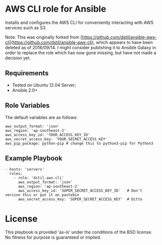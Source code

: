 # AWS CLI role for Ansible

Installs and configures the AWS CLI for conveniently interacting with AWS services such as S3.

Note: This was originally forked from [https://github.com/dstil/ansible-aws-cli](https://github.com/dstil/ansible-aws-cli), which appears to have been deleted as of 2018/09/14. I might consider publishing it to Ansible Galaxy in order to replace the role which has now gone missing, but have not made a decision yet.

## Requirements

- Tested on Ubuntu 12.04 Server;
- Ansible 2.0+

## Role Variables

The default variables are as follows:

    aws_output_format: 'json'
    aws_region: 'ap-southeast-2'
    aws_access_key_id: 'YOUR_ACCESS_KEY_ID'
    aws_secret_access_key: 'YOUR_SECRET_ACCESS_KEY'
    aws_pip_package: python-pip # change this to python3-pip for Python3

## Example Playbook

    - hosts: 'servers'
      roles:
        - role: 'dstil.aws-cli'
          aws_output_format: 'json'
          aws_region: 'ap-southeast-2'
          aws_access_key_id: 'SUPER_SECRET_ACCESS_KEY_ID'   # Don't version this or put it on pastebin
          aws_secret_access_key: 'SUPER_SECRET_ACCESS_KEY'  # Ditto

# License

This playbook is provided 'as-is' under the conditions of the BSD license. No fitness for purpose is guaranteed or implied.
